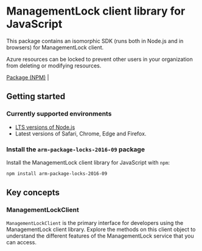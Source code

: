 # ManagementLock client library for JavaScript

This package contains an isomorphic SDK (runs both in Node.js and in browsers) for ManagementLock client.

Azure resources can be locked to prevent other users in your organization from deleting or modifying resources.

[Package (NPM)](https://www.npmjs.com/package/arm-package-locks-2016-09) |

## Getting started

### Currently supported environments

- [LTS versions of Node.js](https://nodejs.org/about/releases/)
- Latest versions of Safari, Chrome, Edge and Firefox.


### Install the `arm-package-locks-2016-09` package

Install the ManagementLock client library for JavaScript with `npm`:

```bash
npm install arm-package-locks-2016-09
```


## Key concepts

### ManagementLockClient

`ManagementLockClient` is the primary interface for developers using the ManagementLock client library. Explore the methods on this client object to understand the different features of the ManagementLock service that you can access.

